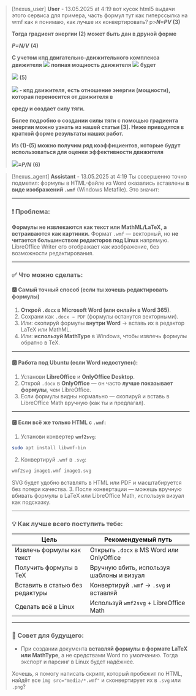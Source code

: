 >[!nexus_user] **User** - 13.05.2025 at 4:19
> вот кусок html5 выдачи этого сервиса для примера, часть формул тут как гиперссылка на wmf как я понимаю, как лучше их конвертировать? p><strong><em>N=PV</em> (3)</strong></p>
> <p><strong>Тогда градиент энергии (2) может быть дан в друной
> форме</strong></p>
> <p><em><strong>P=N/V</strong></em> <strong>(4)</strong></p>
> <p><strong>С учетом кпд двигательно-движительного комплекса
> движителя</strong> <img src="media/image1.wmf" /> <strong>полная
> мощность движителя</strong> <img src="media/image2.wmf" />
> <strong>будет</strong></p>
> <p><img src="media/image3.wmf" /> <strong>(5)</strong></p>
> <p><img src="media/image4.wmf" /> <strong>- кпд движителя, есть
> отношение энергии (мощности), которая переносится от движителя
> в</strong></p>
> <p><strong>среду и создает силу тяги.</strong></p>
> <p><strong>Более подробно о создании силы тяги с помощью градиента
> энергии можно узнать</strong> <strong>из нашей статьи [3]. Ниже
> приводятся в краткой форме результаты наших работ.</strong></p>
> <p><strong>Из (1)-(5) можно получим ряд коэффициентов, которые будут
> использоваться для оценки эффективности движителя</strong></p>
> <p><img src="media/image6.wmf" /><em><strong>=P/N</strong></em>
> <strong>(6)</strong></p>
<!-- UID: 369463dd-46f8-4e61-acb5-0429c70109cc -->




>[!nexus_agent] **Assistant** - 13.05.2025 at 4:19
> Ты совершенно точно подметил: формулы в HTML-файле из Word оказались вставлены **в виде изображений `.wmf`** (Windows Metafile). Это значит:
> 
> ---
> 
> ### ❗ Проблема:
> **Формулы не извлекаются как текст или MathML/LaTeX, а встраиваются как картинки.**
> Формат `.wmf` — векторный, но **не читается большинством редакторов под Linux** напрямую. LibreOffice Writer его отображает как изображение, без возможности редактирования.
> 
> ---
> 
> ### ✅ Что можно сделать:
> 
> #### 🅰️ **Самый точный способ (если ты хочешь редактировать формулы)**
> 1. **Открой `.docx` в Microsoft Word (или онлайн в Word 365)**.
> 2. Сохрани как `.docx → PDF` (формулы останутся векторными).
> 3. Или: скопируй формулы **внутри Word** → вставь их в редактор LaTeX или MathML.
> 4. Или: **используй MathType** в Windows, чтобы извлечь формулы обратно в TeX.
> 
> ---
> 
> #### 🅱️ **Работа под Ubuntu (если Word недоступен):**
> 1. Установи **LibreOffice** и **OnlyOffice Desktop**.
> 2. Открой `.docx` в **OnlyOffice** — он часто **лучше показывает формулы**, чем LibreOffice.
> 3. Если формулы видны нормально — скопируй и вставь в LibreOffice Math вручную (как ты и предлагал).
> 
> ---
> 
> #### 🅲️ **Если всё же только HTML с `.wmf`:**
> 1. Установи конвертер **`wmf2svg`**:
>  ```bash
>  sudo apt install libwmf-bin
>  ```
> 2. Конвертируй `.wmf` в `.svg`:
>  ```bash
>  wmf2svg image1.wmf image1.svg
>  ```
>  SVG будет удобно вставлять в HTML или PDF и масштабируется без потери качества.
> 3. После конвертации — можешь вручную вбивать формулы в LaTeX или LibreOffice Math, используя визуал как подсказку.
> 
> ---
> 
> ### 💡 Как лучше всего поступить тебе:
> 
> | Цель | Рекомендуемый путь |
> |------------------------------------|---------------------------------------------|
> | Извлечь формулы как текст | Открыть `.docx` в MS Word или OnlyOffice |
> | Получить формулы в TeX | Вручную вбить, используя шаблоны и визуал |
> | Вставить в статью без редактуры | Конвертируй `.wmf` → `.svg` и вставляй |
> | Сделать всё в Linux | Используй `wmf2svg` + LibreOffice Math |
> 
> ---
> 
> ### 🔁 Совет для будущего:
> - При создании документа **вставляй формулы в формате LaTeX или MathType**, а не средствами Word по умолчанию. Тогда экспорт и парсинг в Linux будет надёжнее.
> 
> Хочешь, я помогу написать скрипт, который пробежит по HTML, найдёт все `img src="media/*.wmf"` и сконвертирует их в `.svg` или `.png`?
<!-- UID: 91e62344-bf9c-45f7-9cb6-589ae46f32f8 -->